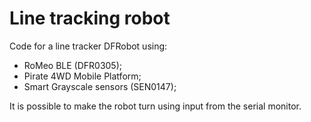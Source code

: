 # Line tracking robot

Code for a line tracker DFRobot using:
- RoMeo BLE (DFR0305);
- Pirate 4WD Mobile Platform;
- Smart Grayscale sensors (SEN0147);

It is possible to make the robot turn using input from the serial monitor.
